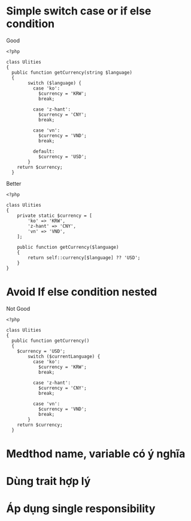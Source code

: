 # Simple switch case or if else condition

Good
```
<?php

class Ulities
{
  public function getCurrency(string $language)
  {
        switch ($language) {
          case 'ko':
            $currency = 'KRW';
            break;
            
          case 'z-hant':
            $currency = 'CNY';
            break;
    
          case 'vn':
            $currency = 'VND';
            break;

          default:
            $currency = 'USD';
        }
    return $currency;
  }
```
Better
```
<?php

class Ulities
{
    private static $currency = [
        'ko' => 'KRW',
        'z-hant' => 'CNY',
        'vn' => 'VND',
    ];

    public function getCurrency($language)
    {
        return self::currency[$language] ?? 'USD';
    }
}
```
# Avoid If else condition nested
Not Good
```
<?php

class Ulities
{
  public function getCurrency()
  {
    $currency = 'USD';
        switch ($currentLanguage) {
          case 'ko':
            $currency = 'KRW';
            break;
            
          case 'z-hant':
            $currency = 'CNY';
            break;
    
          case 'vn':
            $currency = 'VND';
            break;
        }
    return $currency;
  }
```
# Medthod name, variable có ý nghĩa

# Dùng trait hợp lý


# Áp dụng single responsibility
